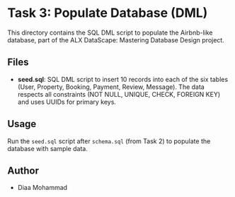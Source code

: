 # Task 3: Populate Database (DML)

This directory contains the SQL DML script to populate the Airbnb-like database, part of the ALX DataScape: Mastering Database Design project.

## Files
- **seed.sql**: SQL DML script to insert 10 records into each of the six tables (User, Property, Booking, Payment, Review, Message). The data respects all constraints (NOT NULL, UNIQUE, CHECK, FOREIGN KEY) and uses UUIDs for primary keys.

## Usage
Run the `seed.sql` script after `schema.sql` (from Task 2) to populate the database with sample data.

## Author
- Diaa Mohammad